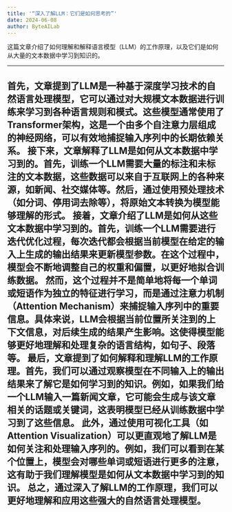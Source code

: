 ```yaml
---
title: '“深入了解LLM：它们是如何思考的”'
date: 2024-06-08
author: ByteAILab
---
```


这篇文章介绍了如何理解和解释语言模型（LLM）的工作原理，以及它们是如何从大量的文本数据中学习到知识的。


---
首先，文章提到了LLM是一种基于深度学习技术的自然语言处理模型，它可以通过对大规模文本数据进行训练来学习到各种语言规则和模式。这些模型通常使用了Transformer架构，这是一个由多个自注意力层组成的神经网络，可以有效地捕捉输入序列中的长期依赖关系。
接下来，文章解释了LLM是如何从文本数据中学习到的。首先，训练一个LLM需要大量的标注和未标注的文本数据，这些数据可以来自于互联网上的各种来源，如新闻、社交媒体等。然后，通过使用预处理技术（如分词、停用词去除等），将原始文本转换为模型能够理解的形式。
接着，文章介绍了LLM是如何从这些文本数据中学习到的。首先，训练一个LLM需要进行迭代优化过程，每次迭代都会根据当前模型在给定的输入上生成的输出结果来更新模型参数。在这个过程中，模型会不断地调整自己的权重和偏置，以更好地拟合训练数据。
然而，这个过程并不是简单地将每一个单词或短语作为独立的特征进行学习，而是通过注意力机制（Attention Mechanism）来捕捉输入序列中的重要信息。具体来说，LLM会根据当前位置所关注到的上下文信息，对后续生成的结果产生影响。这使得模型能够更好地理解和处理复杂的语言结构，如句子、段落等。
最后，文章提到了如何解释和理解LLM的工作原理。首先，我们可以通过观察模型在不同输入上的输出结果来了解它是如何学习到的知识。例如，如果我们给一个LLM输入一篇新闻文章，它可能会生成与该文章相关的话题或关键词，这表明模型已经从训练数据中学习到了这些信息。
此外，通过使用可视化工具（如Attention Visualization）可以更直观地了解LLM是如何关注和处理输入序列的。例如，我们可以看到在某个位置上，模型会对哪些单词或短语进行更多的注意，这有助于我们理解模型是如何从文本数据中学习到的知识。
总之，通过深入了解LLM的工作原理，我们可以更好地理解和应用这些强大的自然语言处理模型。
---

